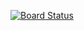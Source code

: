 [![Board Status](https://mmitrik.visualstudio.com/f8577591-b917-4a56-94ea-6d8322a07aaa/26fc71cf-4ce1-4e38-99c9-7c15d3e27c4a/_apis/work/boardbadge/41df374c-5f11-432e-9f20-8ff58fe2cab6)](https://mmitrik.visualstudio.com/f8577591-b917-4a56-94ea-6d8322a07aaa/_boards/board/t/26fc71cf-4ce1-4e38-99c9-7c15d3e27c4a/Microsoft.RequirementCategory)